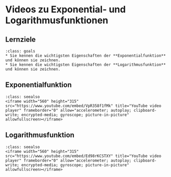 # Videos zu Exponential- und Logarithmusfunktionen

## Lernziele

```{admonition} Lernziele Exponential- und Logarithmusfunktion
:class: goals
* Sie kennen die wichtigsten Eigenschaften der **Exponentialfunktion** und können sie zeichnen.
* Sie kennen die wichtigsten Eigenschaften der **Logarithmusfunktion** und können sie zeichnen.
```

## Exponentialfunktion

```{admonition} Video
:class: seealso
<iframe width="560" height="315" src="https://www.youtube.com/embed/VpR358f1fMk" title="YouTube video player" frameborder="0" allow="accelerometer; autoplay; clipboard-write; encrypted-media; gyroscope; picture-in-picture" allowfullscreen></iframe>
```

## Logarithmusfunktion

```{admonition} Video
:class: seealso
<iframe width="560" height="315" src="https://www.youtube.com/embed/Ed98rKCSTXY" title="YouTube video player" frameborder="0" allow="accelerometer; autoplay; clipboard-write; encrypted-media; gyroscope; picture-in-picture" allowfullscreen></iframe>
```
